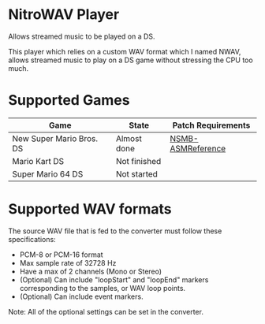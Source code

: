 # NitroWAV Player
Allows streamed music to be played on a DS.

This player which relies on a custom WAV format which I named NWAV, allows streamed music to play on a DS game without stressing the CPU too much.

# Supported Games

| Game                     | State        | Patch Requirements |
| -------------------------|--------------|--------------------|
| New Super Mario Bros. DS | Almost done  | [NSMB-ASMReference](https://github.com/Overblade/NSMB-ASMReference) |
| Mario Kart DS            | Not finished |                    |
| Super Mario 64 DS        | Not started  |                    |

# Supported WAV formats
The source WAV file that is fed to the converter must follow these specifications:
 - PCM-8 or PCM-16 format
 - Max sample rate of 32728 Hz
 - Have a max of 2 channels (Mono or Stereo)
 - (Optional) Can include "loopStart" and "loopEnd" markers corresponding to the samples, or WAV loop points.
 - (Optional) Can include event markers.

Note: All of the optional settings can be set in the converter.
